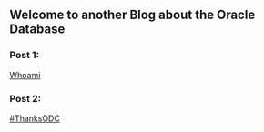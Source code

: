 ## Welcome to another Blog about the Oracle Database

### Post 1: 
[Whoami](https://gassenmj.github.io/whoami)

### Post 2: 
[#ThanksODC](https://gassenmj.github.io/thanksODC)
